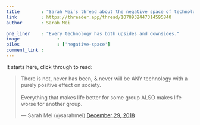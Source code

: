 ```yaml
---
title        : "Sarah Mei’s thread about the negative space of technology"
link         : https://threader.app/thread/1078932447314595840
author       : Sarah Mei

one_liner    : "Every technology has both upsides and downsides."
image			   : 
piles			   : ['negative-space']
comment_link : 
---
```


It starts here, click through to read:

<blockquote class="twitter-tweet" data-lang="en"><p lang="en" dir="ltr">There is not, never has been, &amp; never will be ANY technology with a purely positive effect on society.<br><br>Everything that makes life better for some group ALSO makes life worse for another group.</p>&mdash; Sarah Mei (@sarahmei) <a href="https://twitter.com/sarahmei/status/1078932447314595840?ref_src=twsrc%5Etfw">December 29, 2018</a></blockquote>
<script async src="https://platform.twitter.com/widgets.js" charset="utf-8"></script>
